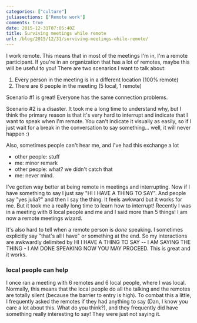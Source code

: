 ```yaml
---
categories: ["culture"]
juliasections: ['Remote work']
comments: true
date: 2015-12-31T07:05:40Z
title: Surviving meetings while remote
url: /blog/2015/12/31/surviving-meetings-while-remote/
---
```


I work remote. This means that in most of the meetings I'm in, I'm a remote participant. If you're in an organization that has a lot of remotes, maybe this will be useful to you! There are two scenarios I want to talk about:
 
1. Every person in the meeting is in a different location (100% remote)
1. There are 6 people in the meeting (5 local, 1 remote)

Scenario #1 is great! Everyone has the same connection problems.

Scenario #2 is a disaster. It took me a long time to understand why, but I think the primary reason is that it's very hard to interrupt and indicate that I want to speak when I'm remote. You can't indicate it visually as easily, so if I just wait for a break in the conversation to say something... well, it will never happen :)

Also, sometimes people can't hear me, and I've had this exchange a lot

* other people: stuff
* me: minor remark
* other people: what? we didn't catch that
* me: never mind.

I've gotten way better at being remote in meetings and interrupting. Now if I have something to say I just say "HI I HAVE A THING TO SAY". And people say "yes julia?" and then I say the thing. It feels awkward but it works for me. But it took me a really long time to learn how to interrupt! Recently I was in a meeting with 8 local people and me and I said more than 5 things! I am now a remote meetings wizard.

It's also hard to tell when a remote person is *done* speaking. I sometimes explicitly say "that's all I have" or something at the end. So my interactions are awkwardly delimited by HI I HAVE A THING TO SAY -- I AM SAYING THE THING - I AM DONE SPEAKING NOW YOU MAY PROCEED. This is great and it works.

### local people can help

I once ran a meeting with 6 remotes and 6 local people, where I was local. Normally, this means that the local people do all the talking and the remotes are totally silent (because the barrier to entry is high). To combat this a little, I frequently asked the remotes if they had anything to say (Dan, I know you care a lot about this. What do you think?), and they frequently did have something really interesting to say! They were just not saying it.